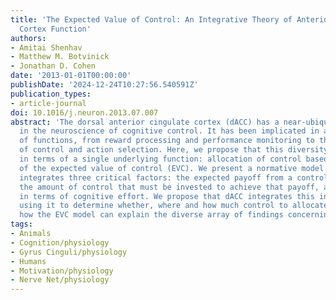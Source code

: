 ```yaml
---
title: 'The Expected Value of Control: An Integrative Theory of Anterior Cingulate
  Cortex Function'
authors:
- Amitai Shenhav
- Matthew M. Botvinick
- Jonathan D. Cohen
date: '2013-01-01T00:00:00'
publishDate: '2024-12-24T10:27:56.540591Z'
publication_types:
- article-journal
doi: 10.1016/j.neuron.2013.07.007
abstract: 'The dorsal anterior cingulate cortex (dACC) has a near-ubiquitous presence
  in the neuroscience of cognitive control. It has been implicated in a diversity
  of functions, from reward processing and performance monitoring to the execution
  of control and action selection. Here, we propose that this diversity can be understood
  in terms of a single underlying function: allocation of control based on an evaluation
  of the expected value of control (EVC). We present a normative model of EVC that
  integrates three critical factors: the expected payoff from a controlled process,
  the amount of control that must be invested to achieve that payoff, and the cost
  in terms of cognitive effort. We propose that dACC integrates this information,
  using it to determine whether, where and how much control to allocate. We then consider
  how the EVC model can explain the diverse array of findings concerning dACC function.'
tags:
- Animals
- Cognition/physiology
- Gyrus Cinguli/physiology
- Humans
- Motivation/physiology
- Nerve Net/physiology
---
```

